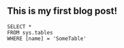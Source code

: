 ## This is my first blog post!

 ```tsql
 SELECT *
 FROM sys.tables
 WHERE [name] = 'SomeTable'
 ```
